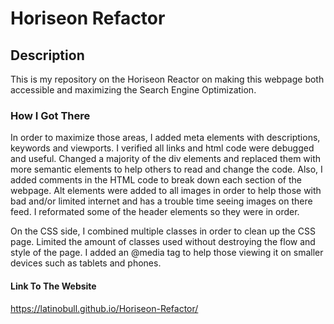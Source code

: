 # Horiseon Refactor

## Description

This is my repository on the Horiseon Reactor on making this webpage both accessible and maximizing the Search Engine Optimization. 

### How I Got There
In order to maximize those areas, I added meta elements with descriptions, keywords and viewports. I verified all links and html code were debugged and useful. Changed a majority of the div elements and replaced them with more semantic elements to help others to read and change the code. Also, I added comments in the HTML code to break down each section of the webpage. Alt elements were added to all images in order to help those with bad and/or limited internet and has a trouble time seeing images on there feed. I reformated some of the header elements so they were in order. 

On the CSS side, I combined multiple classes in order to clean up the CSS page. Limited the amount of classes used without destroying the flow and style of the page. I added an @media tag to help those viewing it on smaller devices such as tablets and phones. 

#### Link To The Website
https://latinobull.github.io/Horiseon-Refactor/